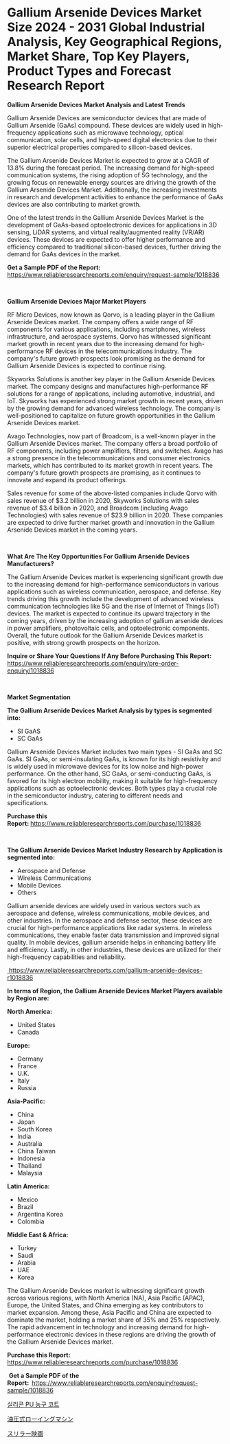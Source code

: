 <p><h1>Gallium Arsenide Devices Market Size 2024 - 2031 Global Industrial Analysis, Key Geographical Regions, Market Share, Top Key Players, Product Types and Forecast Research Report</h1></p><p><strong>Gallium Arsenide Devices Market Analysis and Latest Trends</strong></p>
<p><p>Gallium Arsenide Devices are semiconductor devices that are made of Gallium Arsenide (GaAs) compound. These devices are widely used in high-frequency applications such as microwave technology, optical communication, solar cells, and high-speed digital electronics due to their superior electrical properties compared to silicon-based devices.</p><p>The Gallium Arsenide Devices Market is expected to grow at a CAGR of 13.8% during the forecast period. The increasing demand for high-speed communication systems, the rising adoption of 5G technology, and the growing focus on renewable energy sources are driving the growth of the Gallium Arsenide Devices Market. Additionally, the increasing investments in research and development activities to enhance the performance of GaAs devices are also contributing to market growth.</p><p>One of the latest trends in the Gallium Arsenide Devices Market is the development of GaAs-based optoelectronic devices for applications in 3D sensing, LiDAR systems, and virtual reality/augmented reality (VR/AR) devices. These devices are expected to offer higher performance and efficiency compared to traditional silicon-based devices, further driving the demand for GaAs devices in the market.</p></p>
<p><strong>Get a Sample PDF of the Report:&nbsp;</strong> <a href="https://www.reliableresearchreports.com/enquiry/request-sample/1018836">https://www.reliableresearchreports.com/enquiry/request-sample/1018836</a></p>
<p>&nbsp;</p>
<p><strong>Gallium Arsenide Devices Major Market Players</strong></p>
<p><p>RF Micro Devices, now known as Qorvo, is a leading player in the Gallium Arsenide Devices market. The company offers a wide range of RF components for various applications, including smartphones, wireless infrastructure, and aerospace systems. Qorvo has witnessed significant market growth in recent years due to the increasing demand for high-performance RF devices in the telecommunications industry. The company's future growth prospects look promising as the demand for Gallium Arsenide Devices is expected to continue rising.</p><p>Skyworks Solutions is another key player in the Gallium Arsenide Devices market. The company designs and manufactures high-performance RF solutions for a range of applications, including automotive, industrial, and IoT. Skyworks has experienced strong market growth in recent years, driven by the growing demand for advanced wireless technology. The company is well-positioned to capitalize on future growth opportunities in the Gallium Arsenide Devices market.</p><p>Avago Technologies, now part of Broadcom, is a well-known player in the Gallium Arsenide Devices market. The company offers a broad portfolio of RF components, including power amplifiers, filters, and switches. Avago has a strong presence in the telecommunications and consumer electronics markets, which has contributed to its market growth in recent years. The company's future growth prospects are promising, as it continues to innovate and expand its product offerings.</p><p>Sales revenue for some of the above-listed companies include Qorvo with sales revenue of $3.2 billion in 2020, Skyworks Solutions with sales revenue of $3.4 billion in 2020, and Broadcom (including Avago Technologies) with sales revenue of $23.9 billion in 2020. These companies are expected to drive further market growth and innovation in the Gallium Arsenide Devices market in the coming years.</p></p>
<p>&nbsp;</p>
<p><strong>What Are The Key Opportunities For Gallium Arsenide Devices Manufacturers?</strong></p>
<p><p>The Gallium Arsenide Devices market is experiencing significant growth due to the increasing demand for high-performance semiconductors in various applications such as wireless communication, aerospace, and defense. Key trends driving this growth include the development of advanced wireless communication technologies like 5G and the rise of Internet of Things (IoT) devices. The market is expected to continue its upward trajectory in the coming years, driven by the increasing adoption of gallium arsenide devices in power amplifiers, photovoltaic cells, and optoelectronic components. Overall, the future outlook for the Gallium Arsenide Devices market is positive, with strong growth prospects on the horizon.</p></p>
<p><strong>Inquire or Share Your Questions If Any Before Purchasing This Report:</strong> <a href="https://www.reliableresearchreports.com/enquiry/pre-order-enquiry/1018836">https://www.reliableresearchreports.com/enquiry/pre-order-enquiry/1018836</a></p>
<p>&nbsp;</p>
<p><strong>Market Segmentation</strong></p>
<p><strong>The Gallium Arsenide Devices Market Analysis by types is segmented into:</strong></p>
<p><ul><li>SI GaAS</li><li>SC GaAs</li></ul></p>
<p><p>Gallium Arsenide Devices Market includes two main types - SI GaAs and SC GaAs. SI GaAs, or semi-insulating GaAs, is known for its high resistivity and is widely used in microwave devices for its low noise and high-power performance. On the other hand, SC GaAs, or semi-conducting GaAs, is favored for its high electron mobility, making it suitable for high-frequency applications such as optoelectronic devices. Both types play a crucial role in the semiconductor industry, catering to different needs and specifications.</p></p>
<p><strong>Purchase this Report:&nbsp;</strong><a href="https://www.reliableresearchreports.com/purchase/1018836">https://www.reliableresearchreports.com/purchase/1018836</a></p>
<p>&nbsp;</p>
<p><strong>The Gallium Arsenide Devices Market Industry Research by Application is segmented into:</strong></p>
<p><ul><li>Aerospace and Defense</li><li>Wireless Communications</li><li>Mobile Devices</li><li>Others</li></ul></p>
<p><p>Gallium arsenide devices are widely used in various sectors such as aerospace and defense, wireless communications, mobile devices, and other industries. In the aerospace and defense sector, these devices are crucial for high-performance applications like radar systems. In wireless communications, they enable faster data transmission and improved signal quality. In mobile devices, gallium arsenide helps in enhancing battery life and efficiency. Lastly, in other industries, these devices are utilized for their high-frequency capabilities and reliability.</p></p>
<p><a href="https://www.reliableresearchreports.com/gallium-arsenide-devices-r1018836">&nbsp;https://www.reliableresearchreports.com/gallium-arsenide-devices-r1018836</a></p>
<p><strong>In terms of Region, the Gallium Arsenide Devices Market Players available by Region are:</strong></p>
<p>
    <p> <strong> North America: </strong>
        <ul>
            <li>United States</li>
            <li>Canada</li>
        </ul>
        </p> 
    <p> <strong> Europe: </strong>
        <ul>
            <li>Germany</li>
            <li>France</li>
            <li>U.K.</li>
            <li>Italy</li>
            <li>Russia</li>
        </ul>
        </p> 
    <p> <strong> Asia-Pacific: </strong>
        <ul>
            <li>China</li>
            <li>Japan</li>
            <li>South Korea</li>
            <li>India</li>
            <li>Australia</li>
            <li>China Taiwan</li>
            <li>Indonesia</li>
            <li>Thailand</li>
            <li>Malaysia</li>
        </ul>
        </p> 
    <p> <strong> Latin America: </strong>
        <ul>
            <li>Mexico</li>
            <li>Brazil</li>
            <li>Argentina Korea</li>
            <li>Colombia</li>
        </ul>
        </p> 
    <p> <strong> Middle East & Africa: </strong>
        <ul>
            <li>Turkey</li>
            <li>Saudi</li>
            <li>Arabia</li>
            <li>UAE</li>
            <li>Korea</li>
        </ul>
    </p>
    </p>
<p><p>The Gallium Arsenide Devices market is witnessing significant growth across various regions, with North America (NA), Asia Pacific (APAC), Europe, the United States, and China emerging as key contributors to market expansion. Among these, Asia Pacific and China are expected to dominate the market, holding a market share of 35% and 25% respectively. The rapid advancement in technology and increasing demand for high-performance electronic devices in these regions are driving the growth of the Gallium Arsenide Devices market.</p></p>
<p><strong>Purchase this Report: </strong><a href="https://www.reliableresearchreports.com/purchase/1018836">https://www.reliableresearchreports.com/purchase/1018836</a></p>
<p>&nbsp;<strong>Get a Sample PDF of the Report:&nbsp;&nbsp;</strong><a href="https://www.reliableresearchreports.com/enquiry/request-sample/1018836">https://www.reliableresearchreports.com/enquiry/request-sample/1018836</a></p>
<p><strong></strong></p>
<p><p><a href="https://medium.com/@jenniferstanley2022/%EC%8B%A4%EB%A6%AC%EC%BD%98-pu-%EB%86%8D%EA%B5%AC-%EC%BD%94%ED%8A%B8-%EC%8B%9C%EC%9E%A5-%EA%B2%BD%EC%9F%81-%EB%B6%84%EC%84%9D-%EC%8B%9C%EC%9E%A5-%EB%8F%99%ED%96%A5-%EB%B0%8F-2031%EB%85%84%EA%B9%8C%EC%A7%80%EC%9D%98-%EC%98%88%EC%B8%A1-0b887c1d57eb">실리콘 PU 농구 코트</a></p><p><a href="https://medium.com/@kegley4963152024/%E6%B2%B9%E5%9C%A7%E5%BC%8F%E3%83%AD%E3%83%BC%E3%82%A4%E3%83%B3%E3%82%B0%E3%83%9E%E3%82%B7%E3%83%B3%E5%B8%82%E5%A0%B4-%E5%B8%82%E5%A0%B4%E3%82%B7%E3%82%A7%E3%82%A2-%E5%B8%82%E5%A0%B4%E3%83%88%E3%83%AC%E3%83%B3%E3%83%89-%E3%81%8A%E3%82%88%E3%81%B3%E5%B0%86%E6%9D%A5%E3%81%AE%E6%88%90%E9%95%B7%E3%81%AE%E6%8E%A2%E7%B4%A2-4fe32dd8cce7">油圧式ローイングマシン</a></p><p><a href="https://medium.com/@phillipbarnett65/%E3%82%B9%E3%83%AA%E3%83%A9%E3%83%BC%E6%98%A0%E7%94%BB%E5%B8%82%E5%A0%B4-%E6%88%90%E5%8A%9F%E3%81%99%E3%82%8B%E3%83%93%E3%82%B8%E3%83%8D%E3%82%B9%E6%88%A6%E7%95%A5%E3%81%AE%E9%8D%B52031%E5%B9%B4%E3%81%BE%E3%81%A7%E3%81%AE%E4%BA%88%E6%B8%AC-dab3d97d199d">スリラー映画</a></p></p>
